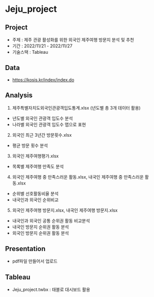# Jeju_project

## Project
- 주제 : 제주 관광 활성화를 위한 외국인 제주여행 방문지 분석 및 추천
- 기간 : 2022/11/21 - 2022/11/27
- 기술스택 : Tableau 

## Data
- https://kosis.kr/index/index.do

## Analysis
1. 제주특별자치도외국인관광객입도통계.xlsx (년도별 총 3개 데이터 활용)
- 년도별 외국인 관광객 입도수 분석
- 나라별 외국인 관광객 입도수 맵으로 표현


2. 외국인 최근 3년간 방문횟수.xlsx
- 평균 방문 횟수 분석


3. 외국인 제주여행평가.xlsx
- 목록별 제주여행 만족도 분석


4. 외국인 제주여행 중 만족스러운 활동.xlsx, 내국인 제주여행 중 만족스러운 활동.xlsx
- 순위별 선호활동비율 분석
- 내국인과 외국인 순위비교


5. 외국인 제주여행 방문지.xlsx, 내국인 제주여행 방문지.xlsx
- 내국인과 외국인 공통 순위권 활동 비교분석
- 내국인 방문지 순위권 활동 분석
- 외국인 방문지 순위권 활동 분석


## Presentation
- pdf파일 만들어서 업로드

## Tableau
- Jeju_project.twbx : 태블로 대시보드 활용 
